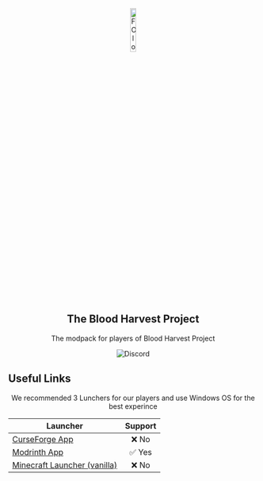 <div align="center">
  <img src="https://drive.google.com/thumbnail?id=1674sMGIr5hbfKUEMC7FOCQ4lfT2slEmg" alt="FO logo" width="15%" height="15%">

  ## The Blood Harvest Project

  The modpack for players of Blood Harvest Project

  ![Discord](https://img.shields.io/discord/1278053344979583027?style=for-the-badge&logo=discord&logoColor=%23FFFFFF&label=Discord&labelColor=%23000000&color=%235865F2)

</div>

## Useful Links

<div align="center">

We recommended 3 Lunchers for our players and use Windows OS for the best experince

| Launcher                                      |    Support    |
| --------------------------------------------- | :-----------: |
| [CurseForge App](https://www.curseforge.com/download/app)                 | ❌&nbsp;No |
| [Modrinth App](https://modrinth.com/)             |  ✅&nbsp;Yes  |
| [Minecraft Launcher (vanilla)](https://www.minecraft.net/en-us/download) | ❌&nbsp;No |

</div>

<!-- Images -->
[img-cf]: <https://img.shields.io/curseforge/dt/396246?style=for-the-badge&label=CurseForge&color=orange&logoColor=orange&labelColor=black&logo=curseforge>
[img-discord]: <https://img.shields.io/badge/dynamic/json?url=https%3A%2F%2Fdiscordapp.com%2Fapi%2Finvites%2Ffabulously-optimized-859124104644788234%3Fwith_counts%3Dtrue&query=approximate_member_count&style=for-the-badge&label=Discord&color=5865F2&logoColor=white&labelColor=black&logo=discord>
